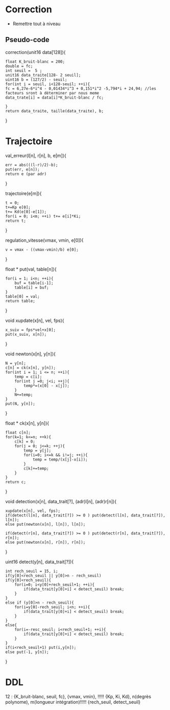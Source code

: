 # Correction
* Remettre tout à niveau

## Pseudo-code

correction(unit16 data[128]){

	float K_bruit-blanc = 200;
	double = fc;
	int seuil =  5 ;
	unit16 data_traite[128- 2 seuil];
	uint16 b = (127/2) - seuil;
	for(int i = seuil, i<128-seuil; ++i){
	fc = 6,27e-6*i^4 - 0,01434*i^3 + 0,151*i^2 -5,794*i + 24,94; //les facteurs sront à déterminer par nous meme
	data_trate[i] = data[i]*K_bruit-blanc / fc;
	
	}
	return data_traite, taille(data_traite), b;
}

# Trajectoire

val_erreur(l[n], r[n], b, e[m]){
	
	err = abs(((l-r)/2)-b);
	put(err, e[n]);
	return e (par adr)

}

trajectoire(e[m]){
	
	t = 0;
	t+=Kp e[0];
	t+= Kd(e[0]-e[1]);
	for(i = 0; i<m; ++i) t+= e[i]*Ki;
	return t;
 
}

regulation_vitesse(vmax, vmin, e[0]){
	
	v = vmax - ((vmax-vmin)/b) e[0];


}

float * put(val, table[n]){
	
	for(i = 1; i<n; ++i){
		buf = table[i-1];
		table[i] = buf;
	}
	table[0] = val;
	return table;

}

void xupdate(x[n], vel, fps){
	
	x_suiv = fps*vel+x[0];
	put(x_suiv, x[n]);

}

void newton(x[n], y[n]){

	N = y[n];
	c[n] = ck(x[n], y[n]);
	for(int i = 1; i <= n; ++i){
		temp = c[i]; 
		for(int j =0; j<i; ++j){
			temp*=(x[0] - x[j]);
		}
		N+=temp;
	}
	put(N, y[n]);

}


float * ck(x[n], y[n]){
	
	float c[n];
	for(k=1; k<=n; ++k){
		c[k] = 0;
		for(j = 0; j<=k; ++j){
			temp = y[j];
			for(i=0; i<=k && i!=j; ++i){
				temp = temp/(x[j]-x[i]);
			}
			c[k]+=temp;
		}
	}
	return c;
}

void detection(x[n], data_trait[?], (adr)l[n], (adr)r[n]){
	
	xupdate(x[n], vel, fps);
	if(detect(l[n], data_trait[?]) >= 0 ) put(detect(l[n], data_trait[?]), l[n]);
	else put(newton(x[n], l[n]), l[n]);

	if(detect(r[n], data_trait[?]) >= 0 ) put(detect(r[n], data_trait[?]), r[n]);
	else put(newton(x[n], r[n]), r[n]);


}

uint16 detect(y[n], data_trait[?]){
	
	int rech_seuil = 15, i;
	if(y[0]<rech_seuil || y[0]>n - rech_seuil)
	if(y[0]<rech_seuil){
		for(i=0; i<y[0]+rech_seuil+1; ++i){
			if(data_trait[y[0]+i] < detect_seuil) break;
		}
	}
	else if (y[0]>n - rech_seuil){
		for(i=y[0]-rech_seuil; i<n; ++i){
			if(data_trait[y[0]+i] < detect_seuil) break;
		}
	}
	else{
		for(i=-resc_seuil; i<rech_seuil+1; ++i){
			if(data_trait[y[0]+i] < detect_seuil) break;
		}
	}
	if(i<rech_seuil+1) put(i,y[n]);
	else put(-1, y[n]);

}



# DDL

12 : {K_bruit-blanc, seuil, fc}, {vmax, vmin}, !!!!! {Kp, Ki, Kd}, n(degrès polynome), m(longueur intégration)!!!!! {rech_seuil, detect_seuil}

